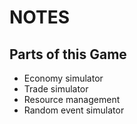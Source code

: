 # NOTES

## Parts of this Game

- Economy simulator
- Trade simulator
- Resource management
- Random event simulator
